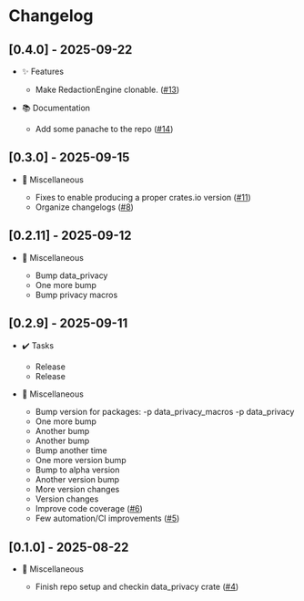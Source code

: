# Changelog

## [0.4.0] - 2025-09-22

- ✨ Features

  - Make RedactionEngine clonable. ([#13](https://github.com//pull/13))

- 📚 Documentation

  - Add some panache to the repo ([#14](https://github.com//pull/14))

## [0.3.0] - 2025-09-15

- 🧩 Miscellaneous

  - Fixes to enable producing a proper crates.io version ([#11](https://github.com//pull/11))
  - Organize changelogs ([#8](https://github.com//pull/8))

## [0.2.11] - 2025-09-12

- 🧩 Miscellaneous

  - Bump data_privacy
  - One more bump
  - Bump privacy macros

## [0.2.9] - 2025-09-11

- ✔️ Tasks

  - Release
  - Release

- 🧩 Miscellaneous

  - Bump version for packages: -p data_privacy_macros -p data_privacy
  - One more bump
  - Another bump
  - Another bump
  - Bump another time
  - One more version bump
  - Bump to alpha version
  - Another version bump
  - More version changes
  - Version changes
  - Improve code coverage ([#6](https://github.com//pull/6))
  - Few automation/CI improvements ([#5](https://github.com//pull/5))

## [0.1.0] - 2025-08-22

- 🧩 Miscellaneous

  - Finish repo setup and checkin data_privacy crate ([#4](https://github.com//pull/4))

